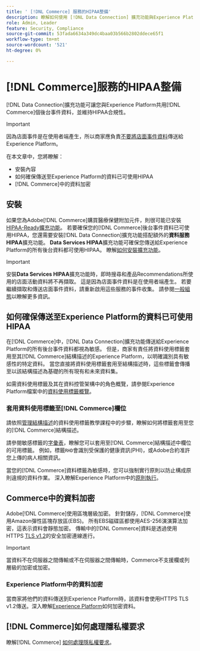 ```yaml
---
title: ' [!DNL Commerce] 服務的HIPAA整備'
description: 瞭解如何使用 [!DNL Data Connection] 擴充功能與Experience Platform共用 [!DNL Commerce] 資料並維持HIPAA合規性。
role: Admin, Leader
feature: Security, Compliance
source-git-commit: 53fada6634a349dc4baa03b566b2802ddece65f1
workflow-type: tm+mt
source-wordcount: '521'
ht-degree: 0%

---
```


# [!DNL Commerce]服務的HIPAA整備

[!DNL Data Connection]擴充功能可讓您與Experience Platform共用[!DNL Commerce]個後台事件資料，並維持HIPAA合規性。

>[!IMPORTANT]
>
>因為店面事件是在使用者端產生，所以商家應負責[不要將店面事件資料](connect-data.md#data-collection)傳送給Experience Platform。

在本文章中，您將瞭解：

- 安裝內容
- 如何確保傳送至Experience Platform的資料已可使用HIPAA
- [!DNL Commerce]中的資料加密

## 安裝

如果您為Adobe[!DNL Commerce]購買醫療保健附加元件，則很可能已安裝[HIPAA-Ready擴充功能](https://experienceleague.adobe.com/en/docs/commerce-admin/start/compliance/hipaa-ready-service/overview#installation)。 若要確保您的[!DNL Commerce]後台事件資料已可使用HIPAA，您還需要安裝[!DNL Data Connection]擴充功能搭配額外的&#x200B;**資料服務HIPAA**&#x200B;擴充功能。 **Data Services HIPAA**&#x200B;擴充功能可確保您傳送給Experience Platform的所有後台資料都可使用HIPAA。 瞭解[如何安裝擴充功能](install.md#install-the-data-services-hipaa-extension)。

>[!IMPORTANT]
>
>安裝&#x200B;**Data Services HIPAA**&#x200B;擴充功能時，即時搜尋和產品Recommendations所使用的店面活動資料將不再擷取。 這是因為店面事件資料是在使用者端產生。 若要繼續擷取和傳送店面事件資料，請重新啟用這些服務的事件收集。 請參閱[一般組態](https://experienceleague.adobe.com/en/docs/commerce-admin/config/general/general.html#data-services)以瞭解更多資訊。

## 如何確保傳送至Experience Platform的資料已可使用HIPAA

在[!DNL Commerce]中，[!DNL Data Connection]擴充功能傳送給Experience Platform的所有後台事件資料都視為敏感。 但是，商家有責任將資料使用標籤套用至其[!DNL Commerce]結構描述的Experience Platform，以明確識別具有敏感性的特定資料。 當您直接將資料使用標籤套用至結構描述時，這些標籤會傳播至以該結構描述為基礎的所有現有和未來資料集。

如需資料使用標籤及其在資料控管架構中的角色概覽，請參閱Experience Platform檔案中的[資料使用標籤概覽](https://experienceleague.adobe.com/en/docs/experience-platform/data-governance/labels/overview)。

### 套用資料使用標籤至[!DNL Commerce]欄位

請依照[管理結構描述](https://experienceleague.adobe.com/en/docs/experience-platform/xdm/tutorials/labels)的資料使用標籤教學課程中的步驟，瞭解如何將標籤套用至您的[!DNL Commerce]結構描述。

請參閱敏感標籤的[字彙表](https://experienceleague.adobe.com/en/docs/experience-platform/data-governance/labels/reference#sensitive)，瞭解您可以套用至[!DNL Commerce]結構描述中欄位的可用標籤。 例如，標籤`RHD`會識別受保護的健康資訊(PHI)，或Adobe合約准許您上傳的病人相關資訊。

當您的[!DNL Commerce]資料標籤為敏感時，您可以強制實行原則以防止構成原則違規的資料作業。 深入瞭解Experience Platform中的[原則執行](https://experienceleague.adobe.com/en/docs/experience-platform/data-governance/enforcement/overview)。

## Commerce中的資料加密

Adobe[!DNL Commerce]使用區塊層級加密。 針對儲存，[!DNL Commerce]使用Amazon彈性區塊存放區(EBS)。 所有EBS磁碟區都使用AES-256演演算法加密，這表示資料會靜態加密。 傳輸中的[!DNL Commerce]資料是透過使用HTTPS [TLS v1.2](https://datatracker.ietf.org/doc/html/rfc5246)的安全加密連線進行。

>[!IMPORTANT]
>
>當資料不在伺服器之間傳輸或不在伺服器之間傳輸時，Commerce不支援欄或列層級的加密或加密。

### Experience Platform中的資料加密

當商家將他們的資料傳送到Experience Platform時，該資料會使用HTTPS TLS v1.2傳送。深入瞭解[Experience Platform](https://experienceleague.adobe.com/en/docs/experience-platform/landing/governance-privacy-security/encryption)如何加密資料。

## [!DNL Commerce]如何處理隱私權要求

瞭解[!DNL Commerce] [如何處理隱私權要求](handle-privacy-request.md)。
